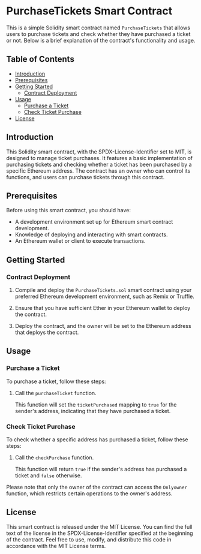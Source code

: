 # PurchaseTickets Smart Contract

This is a simple Solidity smart contract named `PurchaseTickets` that allows users to purchase tickets and check whether they have purchased a ticket or not. Below is a brief explanation of the contract's functionality and usage.

## Table of Contents
- [Introduction](#introduction)
- [Prerequisites](#prerequisites)
- [Getting Started](#getting-started)
  - [Contract Deployment](#contract-deployment)
- [Usage](#usage)
  - [Purchase a Ticket](#purchase-a-ticket)
  - [Check Ticket Purchase](#check-ticket-purchase)
- [License](#license)

## Introduction

This Solidity smart contract, with the SPDX-License-Identifier set to MIT, is designed to manage ticket purchases. It features a basic implementation of purchasing tickets and checking whether a ticket has been purchased by a specific Ethereum address. The contract has an owner who can control its functions, and users can purchase tickets through this contract.

## Prerequisites

Before using this smart contract, you should have:

- A development environment set up for Ethereum smart contract development.
- Knowledge of deploying and interacting with smart contracts.
- An Ethereum wallet or client to execute transactions.

## Getting Started

### Contract Deployment

1. Compile and deploy the `PurchaseTickets.sol` smart contract using your preferred Ethereum development environment, such as Remix or Truffle.

2. Ensure that you have sufficient Ether in your Ethereum wallet to deploy the contract.

3. Deploy the contract, and the owner will be set to the Ethereum address that deploys the contract.

## Usage

### Purchase a Ticket

To purchase a ticket, follow these steps:

1. Call the `purchaseTicket` function.

   This function will set the `ticketPurchased` mapping to `true` for the sender's address, indicating that they have purchased a ticket.

### Check Ticket Purchase

To check whether a specific address has purchased a ticket, follow these steps:

1. Call the `checkPurchase` function.

   This function will return `true` if the sender's address has purchased a ticket and `false` otherwise.

Please note that only the owner of the contract can access the `Onlyowner` function, which restricts certain operations to the owner's address.

## License

This smart contract is released under the MIT License. You can find the full text of the license in the SPDX-License-Identifier specified at the beginning of the contract. Feel free to use, modify, and distribute this code in accordance with the MIT License terms.
